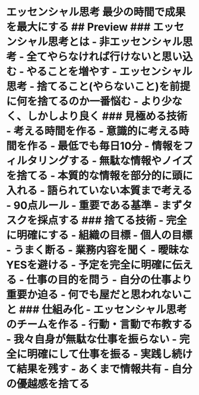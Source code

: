 # エッセンシャル思考 最少の時間で成果を最大にする ## Preview ### エッセンシャル思考とは - 非エッセンシャル思考 - 全てやらなければ行けないと思い込む - やることを増やす - エッセンシャル思考 - 捨てること(やらないこと)を前提に何を捨てるのか一番悩む - より少なく、しかしより良く ### 見極める技術 - 考える時間を作る - 意識的に考える時間を作る - 最低でも毎日10分 - 情報をフィルタリングする - 無駄な情報やノイズを捨てる - 本質的な情報を部分的に頭に入れる - 語られていない本質まで考える - 90点ルール - 重要である基準 - まずタスクを採点する ### 捨てる技術 - 完全に明確にする - 組織の目標 - 個人の目標 - うまく断る - 業務内容を聞く - 曖昧なYESを避ける - 予定を完全に明確に伝える - 仕事の目的を問う - 自分の仕事より重要か迫る - 何でも屋だと思われないこと ### 仕組み化 - エッセンシャル思考のチームを作る - 行動・言動で布教する - 我々自身が無駄な仕事を振らない - 完全に明確にして仕事を振る - 実践し続けて結果を残す - あくまで情報共有 - 自分の優越感を捨てる
